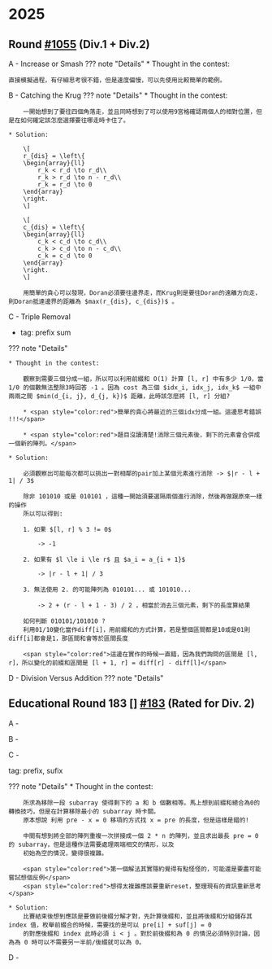 # 2025

## Round [#1055](https://codeforces.com/blog/entry/146988) (Div.1 + Div.2)

A - Increase or Smash
??? note "Details"
    * Thought in the contest:
    
    直接模擬過程，有仔細思考很不錯，但是速度偏慢，可以先使用比較簡單的範例。


B - Catching the Krug
??? note "Details"
    * Thought in the contest:

        一開始想到了要往四個角落走，並且同時想到了可以使用9宮格確認兩個人的相對位置，但是在如何確定該怎麼選擇要往哪走時卡住了。

    * Solution:

        \[
        r_{dis} = \left\{ 
        \begin{array}{ll}
            r_k < r_d \to r_d\\
            r_k > r_d \to n - r_d\\
            r_k = r_d \to 0
        \end{array}
        \right.
        \]

        \[
        c_{dis} = \left\{ 
        \begin{array}{ll}
            c_k < c_d \to c_d\\
            c_k > c_d \to n - c_d\\
            c_k = c_d \to 0
        \end{array}
        \right.
        \]

        用簡單的貪心可以發現，Doran必須要往邊界走，而Krug則是要往Doran的遠離方向走，則Doran抵達邊界的距離為 $max(r_{dis}, c_{dis})$ 。

C - Triple Removal

* tag: prefix sum

??? note "Details"

    * Thought in the contest:

        觀察到需要三個分成一組，所以可以利用前綴和 O(1) 計算 [l, r] 中有多少 1/0，當 1/0 的個數無法整除3時回答 -1 。因為 cost 為三個 $idx_i, idx_j, idx_k$ 一組中兩兩之間 $min(d_{i, j}, d_{j, k})$ 距離，此時該怎麼將 [l, r] 分組? 
        
        * <span style="color:red">簡單的貪心將最近的三個idx分成一組。這邊思考錯誤 !!!</span>

        * <span style="color:red">題目沒讀清楚!消除三個元素後，剩下的元素會合併成一個新的陣列。</span>

    * Solution:
        
        必須觀察出可能每次都可以挑出一對相鄰的pair加上某個元素進行消除 -> $|r - l + 1| / 3$

        除非 101010 或是 010101 ，這種一開始須要選隔兩個進行消除，然後再做跟原來一樣的操作 
        所以可以得到:

        1. 如果 $[l, r] % 3 != 0$ 

            -> -1

        2. 如果有 $l \le i \le r$ 且 $a_i = a_{i + 1}$

            -> |r - l + 1| / 3

        3. 無法使用 2. 的可能陣列為 010101... 或 101010...
            
            -> 2 + (r - l + 1 - 3) / 2 ，相當於消去三個元素，剩下的長度算結果

        如何判斷 010101/101010 ?
        利用01/10變化當作diff[i]，用前綴和的方式計算，若是整個區間都是10或是01則diff[i]都會是1，那區間和會等於區間長度

        <span style="color:red">這邊在實作的時候一直錯，因為我們詢問的區間是 [l, r]，所以變化的前綴和區間是 [l + 1, r] = diff[r] - diff[l]</span>

D - Division Versus Addition
??? note "Details"

## Educational Round 183 [] [#183](https://codeforces.com/blog/entry/146988) (Rated for Div. 2)

A - 

B - 

C - 

tag: prefix, sufix

??? note "Details"
    * Thought in the contest:

        所求為移除一段 subarray 使得剩下的 a 和 b 個數相等。馬上想到前綴和總合為0的轉換技巧，但是在計算移除最小的 subarray 時卡關。
        原本想說 利用 pre - x = 0 移項的方式找 x = pre 的長度，但是這樣是錯的!

        中間有想到將全部的陣列重複一次拼接成一個 2 * n 的陣列，並且求出最長 pre = 0 的 subarray，但是這種作法需要處理兩端相交的情形，以及
        初始為空的情況，變得很複雜。

        <span style="color:red">第一個解法其實隱約覺得有點怪怪的，可能還是要盡可能嘗試想個反例</span>
        <span style="color:red">想得太複雜應該要重新reset，整理現有的資訊重新思考</span>

    * Solution:
        比賽結束後想到應該是要做前後綴分解才對，先計算後綴和，並且將後綴和分組儲存其 index 值，枚舉前綴合的時候，需要找的是可以 pre[i] + suf[j] = 0
        的對應後綴和 index 此時必須 i < j 。對於前後綴和為 0 的情況必須特別討論，因為為 0 時可以不需要另一半前/後綴就可以為 0。

D - 